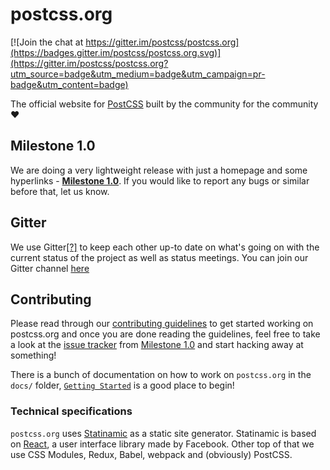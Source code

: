 # postcss.org

[![Join the chat at https://gitter.im/postcss/postcss.org](https://badges.gitter.im/postcss/postcss.org.svg)](https://gitter.im/postcss/postcss.org?utm_source=badge&utm_medium=badge&utm_campaign=pr-badge&utm_content=badge)

The official website for [PostCSS](https://github.com/postcss/postcss) built by the community for the community :heart:

## Milestone 1.0

We are doing a very lightweight release with just a homepage and some hyperlinks - [**Milestone 1.0**](https://github.com/postcss/postcss.org/milestones/1.0). If you would like to report any bugs or similar before that, let us know.

## Gitter

We use Gitter[[?]](https://gitter.im) to keep each other up-to date on what's going on with the current status of the project as well as status meetings. You can join our Gitter channel [here](https://gitter.im/postcss/postcss.org)  


## Contributing

Please read through our [contributing guidelines](https://github.com/postcss/postcss.org/blob/master/CONTRIBUTING.md) to get started working on postcss.org and once you are done reading the guidelines, feel free to take a look at the [issue tracker](https://github.com/postcss/postcss.org/issues) from [Milestone 1.0](https://github.com/postcss/postcss.org/milestones/1.0) and start hacking away at something!

There is a bunch of documentation on how to work on `postcss.org` in the `docs/` folder, [`Getting Started`](docs/getting-started.md) is a good place to begin!

### Technical specifications

`postcss.org` uses [Statinamic](http://moox.io/statinamic/) as a static site generator. Statinamic is based on [React](https://github.com/facebook/react), a user interface library made by Facebook. Other top of that we use CSS Modules, Redux, Babel, webpack and (obviously) PostCSS.

